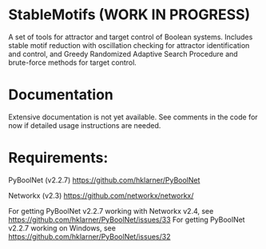 # StableMotifs (WORK IN PROGRESS)
A set of tools for attractor and target control of Boolean systems. 
Includes stable motif reduction with oscillation checking for attractor identification and control, and Greedy Randomized Adaptive Search Procedure and brute-force methods for target control.

# Documentation
Extensive documentation is not yet available. See comments in the code for now if detailed usage instructions are needed.

# Requirements:
PyBoolNet (v2.2.7) https://github.com/hklarner/PyBoolNet

Networkx (v2.3) https://github.com/networkx/networkx/

For getting PyBoolNet v2.2.7 working with Networkx v2.4, see https://github.com/hklarner/PyBoolNet/issues/33
For getting PyBoolNet v2.2.7 working on Windows, see https://github.com/hklarner/PyBoolNet/issues/32
